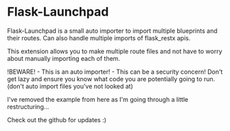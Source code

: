 # Flask-Launchpad

Flask-Launchpad is a small auto importer to import multiple blueprints and their routes. Can also handle multiple 
imports of flask_restx apis.

This extension allows you to make multiple route files and not have to worry about manually importing each of them.

!BEWARE! - This is an auto importer! - This can be a security concern!
Don't get lazy and ensure you know what code you are potentially going to run. 
(don't auto import files you've not looked at)

I've removed the example from here as I'm going through a little restructuring...

Check out the github for updates :)

[//]: # ()
[//]: # (Here's an example of how your project should look)

[//]: # (```)

[//]: # (Example folder structure :)

[//]: # (```)

[//]: # (```)

[//]: # (project/)

[//]: # (    - main/)

[//]: # (        - blueprints/)

[//]: # (            - example/)

[//]: # (                - templates/)

[//]: # (                - static/)

[//]: # (                - models/)

[//]: # (                    - models.py)

[//]: # (                    - models2.py)

[//]: # (                - routes/)

[//]: # (                    - route1.py)

[//]: # (                    - route2.py)

[//]: # (                - __init__.py)

[//]: # (                - config.toml)

[//]: # (            - example2/)

[//]: # (            - example3/)

[//]: # (        - api/)

[//]: # (            - v1/)

[//]: # (                - routes/)

[//]: # (                    api_route1.py)

[//]: # (                    api_route2.py)

[//]: # (                - __init__.py)

[//]: # (                - config.toml)

[//]: # (                - models.py)

[//]: # (                )
[//]: # (        - __init__.py)

[//]: # (        - app_config.toml)

[//]: # (        - templates/)

[//]: # (        - static/)

[//]: # (    - venv/)

[//]: # (    - run.py)

[//]: # (```)

[//]: # (```)

[//]: # (main/__init__.py :)

[//]: # (```)

[//]: # (```python)

[//]: # (from flask import Flask)

[//]: # (from flask_launchpad import FlaskLaunchpad)

[//]: # ()
[//]: # (# ~~ other imports)

[//]: # ()
[//]: # (fl = FlaskLaunchpad&#40;&#41;)

[//]: # ()
[//]: # (def create_app&#40;&#41;:)

[//]: # (    main = Flask&#40;__name__&#41;)

[//]: # (    fl.init_app&#40;main&#41;)

[//]: # (    )
[//]: # (    fl.app_config&#40;"app_config.toml"&#41;)

[//]: # (    fl.register_structure_folder&#40;"structures"&#41;)

[//]: # (    )
[//]: # (    fl.import_builtins&#40;"routes"&#41;)

[//]: # (    fl.import_builtins&#40;"another/folder/template_filters"&#41;)

[//]: # (    )
[//]: # (    fl.import_blueprints&#40;"blueprints"&#41;)

[//]: # (    fl.import_apis&#40;"api"&#41;)

[//]: # (    )
[//]: # (    # optional: you can specify a global model folder below, or add a model folder to each Blueprint or Api...)

[//]: # (    # ...or both, I suppose.)

[//]: # (    fl.models_folder&#40;"models"&#41;)

[//]: # ()
[//]: # (# ~~~ other create app things)

[//]: # ()
[//]: # (```)

[//]: # ()
[//]: # (.models_folder&#40;&#41; loads model files and classes into the apps config under current_app.config["models"] setting this)

[//]: # (in the app __init__.py is optional, and can be set in Blueprint config files if you would rather keep your models)

[//]: # (attached to your Blueprints.)

[//]: # ()
[//]: # (.app_config&#40;&#41; loads Flask env vars, database settings and email settings from a )

[//]: # (specified toml file that sits in the app root folder.)

[//]: # ()
[//]: # (.register_structure_folder&#40;&#41; registers a cut down Blueprint that will be added to the template folder lookups.)

[//]: # ()
[//]: # (.import_builtins&#40;&#41; imports basically app level routes that use @current_app.whatever, this)

[//]: # (can be used to import routes and template_filters for jinja as shown.)

[//]: # ()
[//]: # (.import_blueprints&#40;&#41; and .import_apis&#40;&#41; look in the folder passed in for Blueprint modules and registers them in)

[//]: # (Flask. This also includes model files by adding models_folder to the Blueprint config.)

[//]: # (```)

[//]: # (main/blueprints/example/app_config.toml :)

[//]: # (```)

[//]: # (```toml)

[//]: # (# Updates the Flask app config with the variables below.)

[//]: # (# If any variable below does not exist in the standard Flask env vars it is created and will be accessible using)

[//]: # (# current_app.config["YOUR_VAR_NAME"] or of course, app.config["YOUR_VAR_NAME"] if you are not using app factory.)

[//]: # ()
[//]: # ([flask])

[//]: # (name = "main")

[//]: # (secret_key = "sdflskjdflksjdflksjdflkjsdf")

[//]: # (debug = true)

[//]: # (testing = true)

[//]: # (session_time = 480)

[//]: # (static_folder = "static")

[//]: # (template_folder = "templates")

[//]: # (error_404_help = true)

[//]: # (SQLALCHEMY_TRACK_MODIFICATIONS = false)

[//]: # ()
[//]: # (# [database.main] is loaded as SQLALCHEMY_DATABASE_URI)

[//]: # (# type = mysql / postgresql / sqlite)

[//]: # (# if type = sqlite, config parser will ignore username and password)

[//]: # ([database])

[//]: # ()
[//]: # (    [database.main])

[//]: # (    enabled = true)

[//]: # (    type = "sqlite")

[//]: # (    server = "local")

[//]: # (    database_name = "database")

[//]: # (    username = "user")

[//]: # (    password = "password")

[//]: # ()
[//]: # (    # Anything below will be imported using SQLALCHEMY_BINDS, with the [SECTION] name being the __bind_key__)

[//]: # ()
[//]: # (    [database.example1])

[//]: # (    enabled = false)

[//]: # (    type = "mysql")

[//]: # (    server = "0.0.0.0")

[//]: # (    database_name = "example1")

[//]: # (    username = "user")

[//]: # (    password = "password")

[//]: # ()
[//]: # (    [database.example2])

[//]: # (    enabled = false)

[//]: # (    type = "mysql")

[//]: # (    server = "localhost")

[//]: # (    database_name = "example2")

[//]: # (    username = "user")

[//]: # (    password = "password")

[//]: # ()
[//]: # (# works well with Microsoft Exchange Kiosk License)

[//]: # (# for Exchange Kiosk to work you must enable Authenticated-SMTP in the accounts features)

[//]: # (# this feature takes a while to activate, so don't expect instant results)

[//]: # ()
[//]: # (# The name of the key is used as the username to login to the server defined below.)

[//]: # (# If your username is different uncomment alt_username and set it there)

[//]: # ([smtp])

[//]: # ()
[//]: # (    [smtp."email@email.com"])

[//]: # (    enabled = false)

[//]: # (    password = "password")

[//]: # (    server = "smtp-mail.outlook.com")

[//]: # (    port = 587)

[//]: # (    send_from = "email@emial.com")

[//]: # (    reply_to = "email@emial.com")

[//]: # (    #alt_username = "username")

[//]: # ()
[//]: # (    [smtp."email2@email.com"])

[//]: # (    enabled = false)

[//]: # (    password = "password")

[//]: # (    server = "smtp-mail.outlook.com")

[//]: # (    port = 587)

[//]: # (    send_from = "email@emial.com")

[//]: # (    reply_to = "email@emial.com")

[//]: # (    #alt_username = "username")

[//]: # ()
[//]: # (```)

[//]: # (```)

[//]: # (main/blueprints/example/__init__.py :)

[//]: # (```)

[//]: # (```python)

[//]: # (from flask_launchpad import FLBlueprint)

[//]: # (from flask import session)

[//]: # ()
[//]: # (fl_bp = FLBlueprint&#40;&#41;)

[//]: # (bp = fl_bp.register&#40;&#41;)

[//]: # (fl_bp.import_routes&#40;"routes"&#41;)

[//]: # ()
[//]: # (@bp.before_app_first_request)

[//]: # (def before_app_first_request&#40;&#41;:)

[//]: # (    session.update&#40;fl_bp.session&#41;)

[//]: # ()
[//]: # ()
[//]: # (@bp.before_app_request)

[//]: # (def before_app_request&#40;&#41;:)

[//]: # (    pass)

[//]: # ()
[//]: # ()
[//]: # (@bp.after_app_request)

[//]: # (def after_app_request&#40;response&#41;:)

[//]: # (    return response)

[//]: # ()
[//]: # (```)

[//]: # (```)

[//]: # (main/blueprints/example/config.toml :)

[//]: # (```)

[//]: # (```toml)

[//]: # ([init])

[//]: # (enabled = true)

[//]: # (version = 0.1)

[//]: # ()
[//]: # ([settings])

[//]: # (type = "blueprint")

[//]: # (models_folder = "models")

[//]: # (# models_folder is optional, see app __init__.py above for more info)

[//]: # ()
[//]: # ([blueprint])

[//]: # (url_prefix = "/example")

[//]: # (template_folder = "templates")

[//]: # (static_folder = "static")

[//]: # (static_url_path = "/static")

[//]: # ()
[//]: # ([session])

[//]: # (var_in_session = "this can be loaded using fl_bp.session")

[//]: # ()
[//]: # (```)

[//]: # (```)

[//]: # (main/blueprints/example/routes/route1.py :)

[//]: # (```)

[//]: # (```python)

[//]: # (from .. import bp)

[//]: # ()
[//]: # ()
[//]: # (@bp.route&#40;"/", methods=["GET"]&#41;)

[//]: # (def index&#40;&#41;:)

[//]: # (    """Example of route url redirect""")

[//]: # (    return """Working...""")

[//]: # (```)

[//]: # (```)

[//]: # (main/blueprints/example/models/models.py :)

[//]: # (```)

[//]: # (```python)

[//]: # (from sqlalchemy.orm import relationship)

[//]: # (from .. import db)

[//]: # ()
[//]: # ()
[//]: # (class Example1&#40;db.Model&#41;:)

[//]: # (    __tablename__ = "example1")

[//]: # (    example1_id = db.Column&#40;db.Integer, primary_key=True&#41;)

[//]: # (    username = db.Column&#40;db.String&#40;256&#41;, nullable=False&#41;)

[//]: # (    password = db.Column&#40;db.String&#40;512&#41;, nullable=False&#41;)

[//]: # (    fk_details = relationship&#40;"Example2"&#41;)

[//]: # (```)

[//]: # ()
[//]: # (import_apis&#40;&#41; from the main / init file, works much the same as the blueprint imports, although it prepends the blueprint holding folder into the URL registration.)

[//]: # ()
[//]: # (In this example the v1 API folder with be registered against /api/v1)

[//]: # ()
[//]: # (Here's an example of how the files should look to register APIs)

[//]: # ()
[//]: # (```)

[//]: # (main/api/v1/__init__.py :)

[//]: # (```)

[//]: # (```python)

[//]: # (from flask_restx import Api)

[//]: # (from flask_launchpad import FLBlueprint)

[//]: # ()
[//]: # (fl_bl = FLBlueprint&#40;&#41;)

[//]: # (api_bp = fl_bl.register&#40;&#41;)

[//]: # (api = Api&#40;api_bp, doc=f"/docs"&#41;)

[//]: # (fl_bl.import_routes&#40;&#41;)

[//]: # (# import_routes&#40;&#41; defaults to a folder called routes)

[//]: # (```)

[//]: # (```)

[//]: # (main/api/v1/config.toml :)

[//]: # (```)

[//]: # (```toml)

[//]: # ([init])

[//]: # (enabled = true)

[//]: # (version = 1.0)

[//]: # ()
[//]: # ([settings])

[//]: # (type = "api")

[//]: # (models_folder = "folder")

[//]: # ()
[//]: # ([blueprint])

[//]: # (url_prefix = "/v1")

[//]: # ()
[//]: # ([http_auth])

[//]: # (enabled = false)

[//]: # (http_user = "httpuser")

[//]: # (http_pass = "httppass")

[//]: # ()
[//]: # ([public_key])

[//]: # (enabled = false)

[//]: # (public_key = "a3oe3qhY8knm")

[//]: # (```)

[//]: # (```)

[//]: # (main/api/v1/routes/api_route1.py :)

[//]: # (```)

[//]: # (```python)

[//]: # (from flask_restx import Resource)

[//]: # ()
[//]: # (from .. import api)

[//]: # ()
[//]: # ()
[//]: # (@api.route&#40;'/test'&#41;)

[//]: # (class Test&#40;Resource&#41;:)

[//]: # (    def get&#40;self&#41;:)

[//]: # (        return "waiting")

[//]: # (```)

[//]: # ()
[//]: # (Sticking to this method of blueprints and APIs will allow you to mass import route files.)
